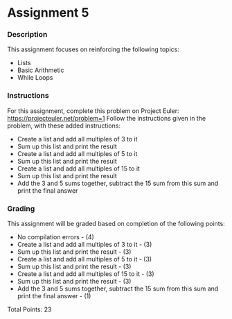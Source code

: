# Assignment 5
### Description

This assignment focuses on reinforcing the following topics:
* Lists
* Basic Arithmetic
* While Loops

### Instructions
For this assignment, complete this problem on Project Euler: https://projecteuler.net/problem=1
Follow the instructions given in the problem, with these added instructions:
* Create a list and add all multiples of 3 to it
* Sum up this list and print the result
* Create a list and add all multiples of 5 to it
* Sum up this list and print the result
* Create a list and add all multiples of 15 to it
* Sum up this list and print the result
* Add the 3 and 5 sums together, subtract the 15 sum from this sum and print the final answer

### Grading
This assignment will be graded based on completion of the following points:

* No compilation errors - (4)
* Create a list and add all multiples of 3 to it - (3)
* Sum up this list and print the result - (3)
* Create a list and add all multiples of 5 to it - (3)
* Sum up this list and print the result - (3)
* Create a list and add all multiples of 15 to it - (3)
* Sum up this list and print the result - (3)
* Add the 3 and 5 sums together, subtract the 15 sum from this sum and print the final answer - (1)

Total Points: 23
